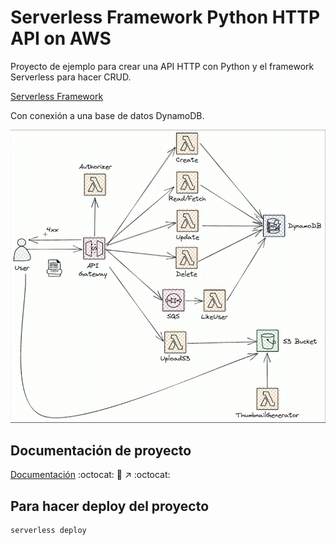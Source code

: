
# Serverless Framework Python HTTP API on AWS

Proyecto de ejemplo para crear una API HTTP con Python y el framework Serverless para hacer CRUD.

[Serverless Framework](https://www.serverless.com/)

Con conexión a una base de datos DynamoDB.

![Arquitectura de AWS para simple CRUD con Lambdas](/imgs/arq_proyecto_serverless_framework_crud.png)

## Documentación de proyecto

<a href="https://github.com/macknilan/Cuaderno/blob/master/Aws/serverless_framework_en_aws.md" target="_blank">Documentación</a> :octocat: 🔗 ↗️ :octocat:

## Para hacer deploy del proyecto

```bash
serverless deploy
```
